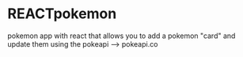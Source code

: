 # REACTpokemon

pokemon app with react that allows you to add a pokemon "card" and update them using the pokeapi --> pokeapi.co
